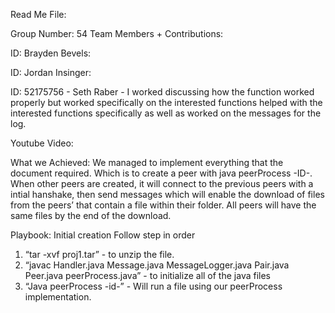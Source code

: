 Read Me File:	

Group Number:  54
Team Members + Contributions:

ID: Brayden Bevels:

ID: Jordan Insinger:

ID: 52175756 - Seth Raber - I worked discussing how the function worked properly but worked specifically on the interested functions helped with the interested functions specifically as well as worked on the messages for the log.

Youtube Video:


What we Achieved: 
We managed to implement everything that the document required. Which is to create a peer with java peerProcess -ID-. When other peers are created, it will connect to the previous peers with a intial hanshake, then send messages which will enable the download of files from the peers’ that contain a file within their folder. All peers will have the same files by the end of the download.

Playbook: 
Initial creation
Follow step in order

1. “tar -xvf proj1.tar”  - to unzip the file.
2. “javac Handler.java Message.java MessageLogger.java Pair.java Peer.java peerProcess.java” - to initialize all of the java files
3. “Java peerProcess -id-” - Will run a file using our peerProcess implementation.
